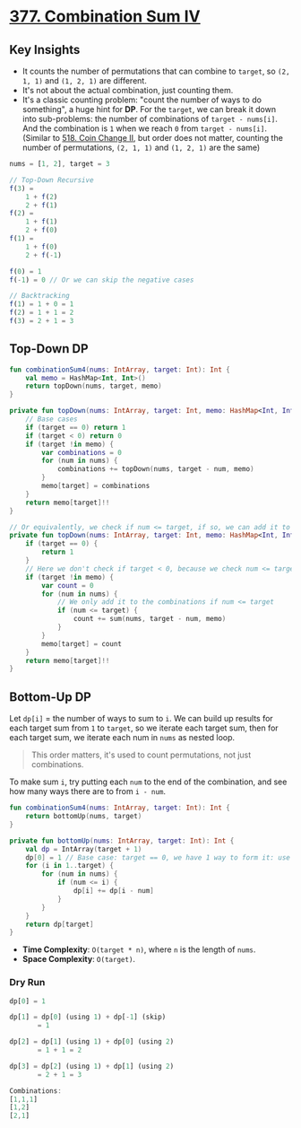 # [377. Combination Sum IV](https://leetcode.com/problems/combination-sum-iv/description/)

## Key Insights
* It counts the number of permutations that can combine to `target`, so `(2, 1, 1)` and `(1, 2, 1)` are different.
* It's not about the actual combination, just counting them.
* It's a classic counting problem: "count the number of ways to do something", a huge hint for **DP**. For the `target`, we can break it down into sub-problems: the number of combinations of `target - nums[i]`. And the combination is `1` when we reach `0` from `target - nums[i]`. (Similar to [518. Coin Change II](../leetcode/518.coin-change-ii.md), but order does not matter, counting the number of permutations, `(2, 1, 1)` and `(1, 2, 1)` are the same)

```js
nums = [1, 2], target = 3

// Top-Down Recursive
f(3) =
    1 + f(2)
    2 + f(1)
f(2) =
    1 + f(1)
    2 + f(0)
f(1) =
    1 + f(0)
    2 + f(-1)

f(0) = 1
f(-1) = 0 // Or we can skip the negative cases

// Backtracking
f(1) = 1 + 0 = 1
f(2) = 1 + 1 = 2
f(3) = 2 + 1 = 3
```

## Top-Down DP
```kotlin
fun combinationSum4(nums: IntArray, target: Int): Int {
    val memo = HashMap<Int, Int>()
    return topDown(nums, target, memo)
}

private fun topDown(nums: IntArray, target: Int, memo: HashMap<Int, Int>): Int {
    // Base cases
    if (target == 0) return 1
    if (target < 0) return 0
    if (target !in memo) {
        var combinations = 0
        for (num in nums) {
            combinations += topDown(nums, target - num, memo)
        }
        memo[target] = combinations
    }
    return memo[target]!!
}

// Or equivalently, we check if num <= target, if so, we can add it to the combinations
private fun topDown(nums: IntArray, target: Int, memo: HashMap<Int, Int>): Int {
    if (target == 0) {
        return 1
    }
    // Here we don't check if target < 0, because we check num <= target in the for loop
    if (target !in memo) {
        var count = 0
        for (num in nums) {
            // We only add it to the combinations if num <= target
            if (num <= target) {
                count += sum(nums, target - num, memo)
            }
        }
        memo[target] = count
    }
    return memo[target]!!
}
```

## Bottom-Up DP
Let `dp[i]` = the number of ways to sum to `i`. We can build up results for each target sum from `1` to `target`, so we iterate each target sum, then for each target sum, we iterate each num in `nums` as nested loop.

> This order matters, it's used to count permutations, not just combinations.

To make sum `i`, try putting each `num` to the end of the combination, and see how many ways there are to from `i - num`.


```kotlin
fun combinationSum4(nums: IntArray, target: Int): Int {
    return bottomUp(nums, target)
}

private fun bottomUp(nums: IntArray, target: Int): Int {
    val dp = IntArray(target + 1)
    dp[0] = 1 // Base case: target == 0, we have 1 way to form it: use nothing
    for (i in 1..target) {
        for (num in nums) {
            if (num <= i) {
                dp[i] += dp[i - num]
            }
        }
    }
    return dp[target]
}
```

- **Time Complexity**: `O(target * n)`, where `n` is the length of `nums`.
- **Space Complexity**: `O(target)`.

### Dry Run
```js
dp[0] = 1

dp[1] = dp[0] (using 1) + dp[-1] (skip)
       = 1

dp[2] = dp[1] (using 1) + dp[0] (using 2)
       = 1 + 1 = 2

dp[3] = dp[2] (using 1) + dp[1] (using 2)
       = 2 + 1 = 3

Combinations:
[1,1,1]
[1,2]
[2,1]
```